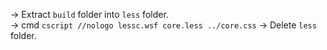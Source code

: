 -> Extract `build` folder into `less` folder.  
-> cmd `cscript //nologo lessc.wsf core.less ../core.css`
-> Delete `less` folder.